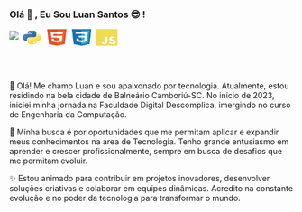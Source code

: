 ### Olá 👋 , Eu Sou Luan Santos 😎 !

<picture>
  <source
    srcset="https://github-readme-stats.vercel.app/api?username=LuanSant1993&show_icons=true&theme=merko"
    media="(prefers-color-scheme: dark)"
  />
  <source
    srcset="https://github-readme-stats.vercel.app/api?username=LuanSant1993&show_icons=true"
    media="(prefers-color-scheme: light), (prefers-color-scheme: pt-br)"
  />
  <img src="https://github-readme-stats.vercel.app/api?username=LuanSant1993&show_icons=true" />

  
</picture>

<img align="center" alt="Luan-Python" height="30" width="40" src="https://raw.githubusercontent.com/devicons/devicon/master/icons/python/python-original.svg">
<img align="center" alt="Luan-HTML" height="30" width="40" src="https://raw.githubusercontent.com/devicons/devicon/master/icons/html5/html5-original.svg">
<img align="center" alt="Luan-CSS" height="30" width="40" src="https://raw.githubusercontent.com/devicons/devicon/master/icons/css3/css3-original.svg">
 <img align="center" alt="Luan-Js" height="30" width="40" src="https://raw.githubusercontent.com/devicons/devicon/master/icons/javascript/javascript-plain.svg">

<br><br>

👋 Olá! Me chamo Luan e sou apaixonado por tecnologia. Atualmente, estou residindo na bela cidade de Balneário Camboriú-SC. No início de 2023, iniciei minha jornada na Faculdade Digital Descomplica, imergindo no curso de Engenharia da Computação.

🚀 Minha busca é por oportunidades que me permitam aplicar e expandir meus conhecimentos na área de Tecnologia. Tenho grande entusiasmo em aprender e crescer profissionalmente, sempre em busca de desafios que me permitam evoluir.

✨ Estou animado para contribuir em projetos inovadores, desenvolver soluções criativas e colaborar em equipes dinâmicas. Acredito na constante evolução e no poder da tecnologia para transformar o mundo.
